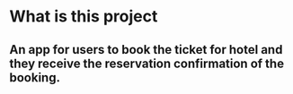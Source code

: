 # What is this project

## An app for users to book the ticket for hotel and they receive the reservation confirmation of the booking.